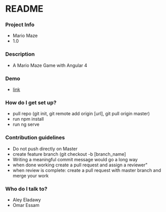 # README #
### Project Info ###

* Mario Maze
* 1.0

### Description ###
* A Mario Maze Game with Angular 4
### Demo ###
* <a href="Mario-maze.herokuapp.com" target="_blank">link</a>
### How do I get set up? ###

* pull repo (git init, git remote add origin [url], git pull origin master)
* run npm install
* run ng serve

### Contribution guidelines ###

* Do not push directly on Master
* create feature branch (git checkout -b [branch_name]
* Writing a meaningful commit message would go a long way
* when done working create a pull request and assign a reviewer" 
* when review is complete: create a pull request with master branch and merge your work

### Who do I talk to? ###

* Aley Eladawy
* Omar Essam